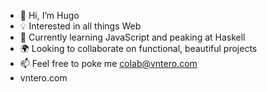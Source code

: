 - 👋 Hi, I’m Hugo
- 💡 Interested in all things Web
- 💎 Currently learning JavaScript and peaking at Haskell
- 🌍 Looking to collaborate on functional, beautiful projects
- 📫 Feel free to poke me colab@vntero.com
- vntero.com

<!---
vntero/vntero is a ✨ special ✨ repository because its `README.md` (this file) appears on your GitHub profile.
You can click the Preview link to take a look at your changes.
--->
